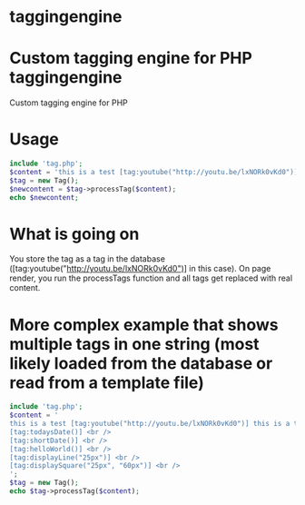 taggingengine
=============

Custom tagging engine for PHP
taggingengine
=============

Custom tagging engine for PHP


Usage
================
```php
include 'tag.php';
$content = 'this is a test [tag:youtube("http://youtu.be/lxNORk0vKd0")] this is a test';
$tag = new Tag();
$newcontent = $tag->processTag($content);
echo $newcontent;
```

What is going on
=======================
You store the tag as a tag in the database ([tag:youtube("http://youtu.be/lxNORk0vKd0")] in this case).
On page render, you run the processTags function and all tags get replaced with real content.



More complex example that shows multiple tags in one string (most likely loaded from the database or read from a template file)
=========================
```php
include 'tag.php';
$content = '
this is a test [tag:youtube("http://youtu.be/lxNORk0vKd0")] this is a test <br />
[tag:todaysDate()] <br />
[tag:shortDate()] <br />
[tag:helloWorld()] <br />
[tag:displayLine("25px")] <br />
[tag:displaySquare("25px", "60px")] <br />
';
$tag = new Tag();
echo $tag->processTag($content);
```
